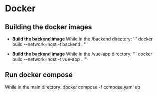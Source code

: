 # Docker
## Building the docker images
- **Build the backend image**
    While in the /backend directory:
    '''
    docker build --network=host -t backend .
    '''

- **Build the backend image**
    While in the /vue-app directory:
    '''
    docker build --network=host -t vue-app .
    '''
## Run docker compose
While in the main directory:
docker compose -f compose.yaml up

